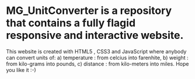 # MG_UnitConverter is a repository that contains a fully flagid responsive and interactive website.
This website is created with HTML5 , CSS3 and JavaScript where anybody can convert units of:
a) temperature : from celcius into farenhite, 
b) weight : from kilo-grams into pounds,
c) distance : from kilo-meters into miles.
Hope you like it :-)

